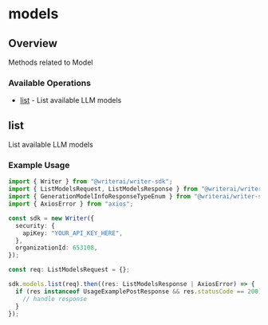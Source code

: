 # models

## Overview

Methods related to Model

### Available Operations

* [list](#list) - List available LLM models

## list

List available LLM models

### Example Usage

```typescript
import { Writer } from "@writerai/writer-sdk";
import { ListModelsRequest, ListModelsResponse } from "@writerai/writer-sdk/dist/sdk/models/operations";
import { GenerationModelInfoResponseTypeEnum } from "@writerai/writer-sdk/dist/sdk/models/shared";
import { AxiosError } from "axios";

const sdk = new Writer({
  security: {
    apiKey: "YOUR_API_KEY_HERE",
  },
  organizationId: 653108,
});

const req: ListModelsRequest = {};

sdk.models.list(req).then((res: ListModelsResponse | AxiosError) => {
  if (res instanceof UsageExamplePostResponse && res.statusCode == 200) {
    // handle response
  }
});
```
